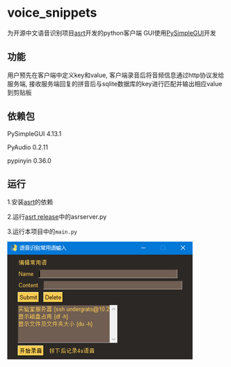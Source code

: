 # voice_snippets
为开源中文语音识别项目[asrt](https://github.com/nl8590687/ASRT_SpeechRecognition)开发的python客户端
GUI使用[PySimpleGUI](https://github.com/PySimpleGUI/PySimpleGUI)开发
## 功能
用户预先在客户端中定义key和value, 客户端录音后将音频信息通过http协议发给服务端, 接收服务端回复的拼音后与sqlite数据库的key进行匹配并输出相应value到剪贴板
## 依赖包
PySimpleGUI 4.13.1

PyAudio 0.2.11

pypinyin 0.36.0
## 运行
1.安装[asrt](https://github.com/nl8590687/ASRT_SpeechRecognition)的依赖

2.运行[asrt release](https://github.com/nl8590687/ASRT_SpeechRecognition/releases/download/v0.6.0/ASRT_v0.6.0.zip)中的asrserver.py

3.运行本项目中的`main.py`

![](./pictures/1.png)
